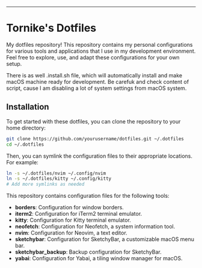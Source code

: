 ---

# Tornike's Dotfiles

My dotfiles repository! This repository contains my personal configurations for various tools and applications that I use in my development environment. Feel free to explore, use, and adapt these configurations for your own setup.

There is as well .install.sh file, which will automatically install and make macOS machine ready for development. 
Be carefuk and check content of script, cause I am disabling a lot of system settings from macOS system.

## Installation

To get started with these dotfiles, you can clone the repository to your home directory:

```bash
git clone https://github.com/yourusername/dotfiles.git ~/.dotfiles
cd ~/.dotfiles
```

Then, you can symlink the configuration files to their appropriate locations. For example:

```bash
ln -s ~/.dotfiles/nvim ~/.config/nvim
ln -s ~/.dotfiles/kitty ~/.config/kitty
# Add more symlinks as needed
```

This repository contains configuration files for the following tools:

- **borders**: Configuration for window borders.
- **iterm2**: Configuration for iTerm2 terminal emulator.
- **kitty**: Configuration for Kitty terminal emulator.
- **neofetch**: Configuration for Neofetch, a system information tool.
- **nvim**: Configuration for Neovim, a text editor.
- **sketchybar**: Configuration for SketchyBar, a customizable macOS menu bar.
- **sketchybar_backup**: Backup configuration for SketchyBar.
- **yabai**: Configuration for Yabai, a tiling window manager for macOS.

